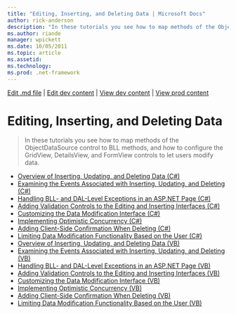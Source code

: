 ```yaml
---
title: "Editing, Inserting, and Deleting Data | Microsoft Docs"
author: rick-anderson
description: "In these tutorials you see how to map methods of the ObjectDataSource control to BLL methods, and how to configure the GridView, DetailsView, and FormView co..."
ms.author: riande
manager: wpickett
ms.date: 10/05/2011
ms.topic: article
ms.assetid: 
ms.technology: 
ms.prod: .net-framework
---
```

[Edit .md file](C:\Projects\msc\dev\Msc.Www\Web.ASP\App_Data\github\web-forms\overview\data-access\index.md) | [Edit dev content](http://www.aspdev.net/umbraco#/content/content/edit/32993) | [View dev content](http://docs.aspdev.net/tutorials/web-forms/overview/data-access/editing-inserting-and-deleting-data/index.html) | [View prod content](http://www.asp.net/web-forms/overview/data-access/editing-inserting-and-deleting-data)

Editing, Inserting, and Deleting Data
====================
> In these tutorials you see how to map methods of the ObjectDataSource control to BLL methods, and how to configure the GridView, DetailsView, and FormView controls to let users modify data.


- [Overview of Inserting, Updating, and Deleting Data (C#)](an-overview-of-inserting-updating-and-deleting-data-cs.md)
- [Examining the Events Associated with Inserting, Updating, and Deleting (C#)](examining-the-events-associated-with-inserting-updating-and-deleting-cs.md)
- [Handling BLL- and DAL-Level Exceptions in an ASP.NET Page (C#)](handling-bll-and-dal-level-exceptions-in-an-asp-net-page-cs.md)
- [Adding Validation Controls to the Editing and Inserting Interfaces (C#)](adding-validation-controls-to-the-editing-and-inserting-interfaces-cs.md)
- [Customizing the Data Modification Interface (C#)](customizing-the-data-modification-interface-cs.md)
- [Implementing Optimistic Concurrency (C#)](implementing-optimistic-concurrency-cs.md)
- [Adding Client-Side Confirmation When Deleting (C#)](adding-client-side-confirmation-when-deleting-cs.md)
- [Limiting Data Modification Functionality Based on the User (C#)](limiting-data-modification-functionality-based-on-the-user-cs.md)
- [Overview of Inserting, Updating, and Deleting Data (VB)](an-overview-of-inserting-updating-and-deleting-data-vb.md)
- [Examining the Events Associated with Inserting, Updating, and Deleting (VB)](examining-the-events-associated-with-inserting-updating-and-deleting-vb.md)
- [Handling BLL- and DAL-Level Exceptions in an ASP.NET Page (VB)](handling-bll-and-dal-level-exceptions-in-an-asp-net-page-vb.md)
- [Adding Validation Controls to the Editing and Inserting Interfaces (VB)](adding-validation-controls-to-the-editing-and-inserting-interfaces-vb.md)
- [Customizing the Data Modification Interface (VB)](customizing-the-data-modification-interface-vb.md)
- [Implementing Optimistic Concurrency (VB)](implementing-optimistic-concurrency-vb.md)
- [Adding Client-Side Confirmation When Deleting (VB)](adding-client-side-confirmation-when-deleting-vb.md)
- [Limiting Data Modification Functionality Based on the User (VB)](limiting-data-modification-functionality-based-on-the-user-vb.md)